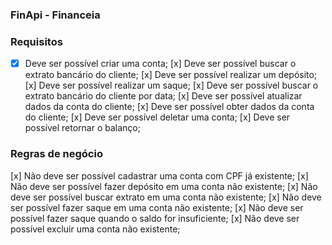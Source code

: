### FinApi - Financeia

### Requisitos

- [x] Deve ser possível criar uma conta;
[x] Deve ser possível buscar o extrato bancário do cliente;
[x] Deve ser possível realizar um depósito;
[x] Deve ser possível realizar um saque;
[x] Deve ser possível buscar o extrato bancário do cliente por data;
[x] Deve ser possível atualizar dados da conta do cliente;
[x] Deve ser possível obter dados da conta do cliente;
[x] Deve ser possível deletar uma conta;
[x] Deve ser possível retornar o balanço;

### Regras de negócio

[x] Não deve ser possível cadastrar uma conta com CPF já existente;
[x] Não deve ser possível fazer depósito em uma conta não existente;
[x] Não deve ser possível buscar extrato em uma conta não existente;
[x] Não deve ser possível fazer saque em uma conta não existente;
[x] Não deve ser possível fazer saque quando o saldo for insuficiente;
[x] Não deve ser possível excluir uma conta não existente;
